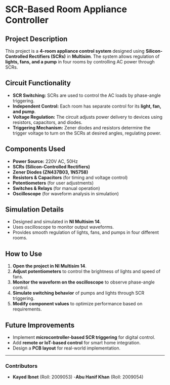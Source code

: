 # SCR-Based Room Appliance Controller

## Project Description
This project is a **4-room appliance control system** designed using **Silicon-Controlled Rectifiers (SCRs)** in **Multisim**. The system allows regulation of **lights, fans, and a pump** in four rooms by controlling AC power through SCRs.

## Circuit Functionality
- **SCR Switching:** SCRs are used to control the AC loads by phase-angle triggering.
- **Independent Control:** Each room has separate control for its **light, fan, and pump**.
- **Voltage Regulation:** The circuit adjusts power delivery to devices using resistors, capacitors, and diodes.
- **Triggering Mechanism:** Zener diodes and resistors determine the trigger voltage to turn on the SCRs at desired angles, regulating power.

## Components Used
- **Power Source:** 220V AC, 50Hz
- **SCRs (Silicon-Controlled Rectifiers)**
- **Zener Diodes (ZN437B03, 1N5758)**
- **Resistors & Capacitors** (for timing and voltage control)
- **Potentiometers** (for user adjustments)
- **Switches & Relays** (for manual operation)
- **Oscilloscope** (for waveform analysis in simulation)

## Simulation Details
- Designed and simulated in **NI Multisim 14**.
- Uses oscilloscope to monitor output waveforms.
- Provides smooth regulation of lights, fans, and pumps in four different rooms.

## How to Use
1. **Open the project in NI Multisim 14**.
2. **Adjust potentiometers** to control the brightness of lights and speed of fans.
3. **Monitor the waveform on the oscilloscope** to observe phase-angle control.
4. **Simulate switching behavior** of pumps and lights through SCR triggering.
5. **Modify component values** to optimize performance based on requirements.

## Future Improvements
- Implement **microcontroller-based SCR triggering** for digital control.
- Add **remote or IoT-based control** for smart home integration.
- Design a **PCB layout** for real-world implementation.

---
### **Contributors**
- **Kayed Ibnet** (Roll: 2009053)
-**Abu Hanif Khan** (Roll: 2009054) 
